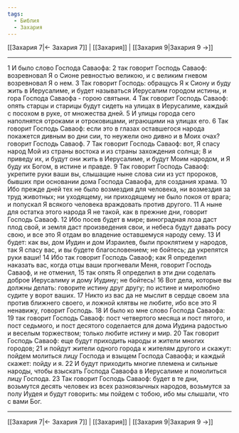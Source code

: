 ```yaml
---
tags:
  - Библия
  - Захария
---
```

[[Захария 7|← Захария 7]] | [[Захария]] | [[Захария 9|Захария 9 →]]

---
1 И было слово Господа Саваофа:
2 так говорит Господь Саваоф: возревновал Я о Сионе ревностью великою, и с великим гневом возревновал Я о нем.
3 Так говорит Господь: обращусь Я к Сиону и буду жить в Иерусалиме, и будет называться Иерусалим городом истины, и гора Господа Саваофа - горою святыни.
4 Так говорит Господь Саваоф: опять старцы и старицы будут сидеть на улицах в Иерусалиме, каждый с посохом в руке, от множества дней.
5 И улицы города сего наполнятся отроками и отроковицами, играющими на улицах его.
6 Так говорит Господь Саваоф: если это в глазах оставшегося народа покажется дивным во дни сии, то неужели оно дивно и в Моих очах? говорит Господь Саваоф.
7 Так говорит Господь Саваоф: вот, Я спасу народ Мой из страны востока и из страны захождения солнца;
8 и приведу их, и будут они жить в Иерусалиме, и будут Моим народом, и Я буду их Богом, в истине и правде.
9 Так говорит Господь Саваоф: укрепите руки ваши вы, слышащие ныне слова сии из уст пророков, бывших при основании дома Господа Саваофа, для создания храма.
10 Ибо прежде дней тех не было возмездия для человека, ни возмездия за труд животных; ни уходящему, ни приходящему не было покоя от врага; и попускал Я всякого человека враждовать против другого.
11 А ныне для остатка этого народа Я не такой, как в прежние дни, говорит Господь Саваоф.
12 Ибо посев будет в мире; виноградная лоза даст плод свой, и земля даст произведения свои, и небеса будут давать росу свою, и все это Я отдам во владение оставшемуся народу сему.
13 И будет: как вы, дом Иудин и дом Израилев, были проклятием у народов, так Я спасу вас, и вы будете благословением; не бойтесь; да укрепятся руки ваши!
14 Ибо так говорит Господь Саваоф; как Я определил наказать вас, когда отцы ваши прогневали Меня, говорит Господь Саваоф, и не отменил,
15 так опять Я определил в эти дни соделать доброе Иерусалиму и дому Иудину; не бойтесь!
16 Вот дела, которые вы должны делать: говорите истину друг другу; по истине и миролюбно судите у ворот ваших.
17 Никто из вас да не мыслит в сердце своем зла против ближнего своего, и ложной клятвы не любите, ибо все это Я ненавижу, говорит Господь.
18 И было ко мне слово Господа Саваофа:
19 так говорит Господь Саваоф: пост четвертого месяца и пост пятого, и пост седьмого, и пост десятого соделается для дома Иудина радостью и веселым торжеством; только любите истину и мир.
20 Так говорит Господь Саваоф: еще будут приходить народы и жители многих городов;
21 и пойдут жители одного города к жителям другого и скажут: пойдем молиться лицу Господа и взыщем Господа Саваофа; и каждый скажет: пойду и я.
22 И будут приходить многие племена и сильные народы, чтобы взыскать Господа Саваофа в Иерусалиме и помолиться лицу Господа.
23 Так говорит Господь Саваоф: будет в те дни, возьмутся десять человек из всех разноязычных народов, возьмутся за полу Иудея и будут говорить: мы пойдем с тобою, ибо мы слышали, что с вами Бог.

---
[[Захария 7|← Захария 7]] | [[Захария]] | [[Захария 9|Захария 9 →]]